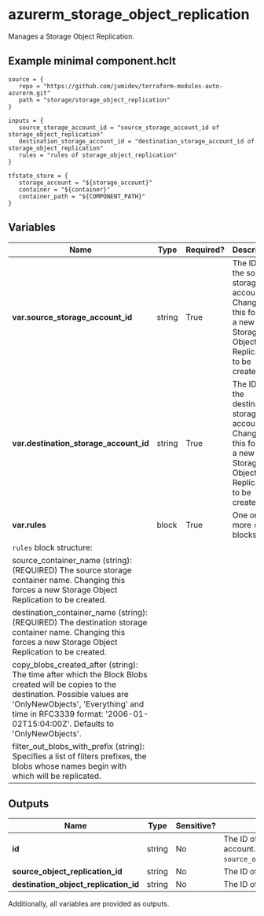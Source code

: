 # azurerm_storage_object_replication

Manages a Storage Object Replication.

## Example minimal component.hclt

```hcl
source = {
   repo = "https://github.com/jumidev/terraform-modules-auto-azurerm.git" 
   path = "storage/storage_object_replication" 
}

inputs = {
   source_storage_account_id = "source_storage_account_id of storage_object_replication" 
   destination_storage_account_id = "destination_storage_account_id of storage_object_replication" 
   rules = "rules of storage_object_replication" 
}

tfstate_store = {
   storage_account = "${storage_account}" 
   container = "${container}" 
   container_path = "${COMPONENT_PATH}" 
}

```

## Variables

| Name | Type | Required? |  Description |
| ---- | ---- | --------- |  ----------- |
| **var.source_storage_account_id** | string | True | The ID of the source storage account. Changing this forces a new Storage Object Replication to be created. | 
| **var.destination_storage_account_id** | string | True | The ID of the destination storage account. Changing this forces a new Storage Object Replication to be created. | 
| **var.rules** | block | True | One or more `rules` blocks. | 
| `rules` block structure: || 
|   source_container_name (string): (REQUIRED) The source storage container name. Changing this forces a new Storage Object Replication to be created. ||
|   destination_container_name (string): (REQUIRED) The destination storage container name. Changing this forces a new Storage Object Replication to be created. ||
|   copy_blobs_created_after (string): The time after which the Block Blobs created will be copies to the destination. Possible values are 'OnlyNewObjects', 'Everything' and time in RFC3339 format: '2006-01-02T15:04:00Z'. Defaults to 'OnlyNewObjects'. ||
|   filter_out_blobs_with_prefix (string): Specifies a list of filters prefixes, the blobs whose names begin with which will be replicated. ||



## Outputs

| Name | Type | Sensitive? | Description |
| ---- | ---- | --------- | --------- |
| **id** | string | No  | The ID of the Storage Object Replication in the destination storage account. It's composed as format `source_object_replication_id;destination_object_replication_id`. | 
| **source_object_replication_id** | string | No  | The ID of the Object Replication in the source storage account. | 
| **destination_object_replication_id** | string | No  | The ID of the Object Replication in the destination storage account. | 

Additionally, all variables are provided as outputs.
